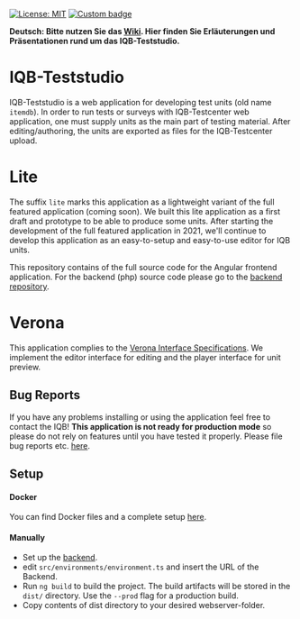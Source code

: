 [![License: MIT](https://img.shields.io/badge/License-MIT-yellow.svg?style=flat-square)](https://opensource.org/licenses/MIT)
[![Custom badge](https://img.shields.io/endpoint?url=https%3A%2F%2Fraw.githubusercontent.com%2Fverona-interfaces%2Fintroduction%2Fmaster%2Fshields.io.json)](https://github.com/verona-interfaces)


**Deutsch: Bitte nutzen Sie das [Wiki](https://github.com/iqb-berlin/teststudio-lite-frontend/wiki). Hier finden Sie 
 Erläuterungen und Präsentationen rund um das IQB-Teststudio.**

# IQB-Teststudio

IQB-Teststudio is a web application for developing test units (old name `itemdb`). In order to run tests or 
surveys with IQB-Testcenter web application, one must supply units as the main part of testing material. After 
editing/authoring, the units are exported as files for the IQB-Testcenter upload.  

# Lite

The suffix `lite` marks this application as a lightweight variant of the full featured application (coming soon). We built this 
lite application as a first draft and prototype to be able to produce some units. After starting the development of 
the full featured application in 2021, we'll continue to develop this application as an easy-to-setup and easy-to-use editor 
for IQB units. 

This repository contains of the full source code for the Angular frontend application. For the backend (php) source code please go 
to the [backend repository](https://github.com/iqb-berlin/teststudio-lite-backend).
 
# Verona

This application complies to the [Verona Interface Specifications](https://github.com/verona-interfaces). We implement the
 editor interface for editing and the player interface for unit preview. 

## Bug Reports

If you have any problems installing or using the application feel free to contact the IQB! **This application is not ready for 
production mode** so please do not rely on features until you have tested it properly. Please file bug reports 
etc. [here](https://github.com/iqb-berlin/teststudio-lite-frontend/issues).

## Setup
#### Docker
 You can find Docker files and a complete 
setup [here](https://github.com/iqb-berlin/testcenter-setup). 

#### Manually 
- Set up the [backend](https://github.com/iqb-berlin/teststudio-lite-backend).
- edit `src/environments/environment.ts` and insert the URL of the Backend.
- Run `ng build` to build the project. The build artifacts will be stored in the `dist/` directory. 
Use the `--prod` flag for a production build.
- Copy contents of dist directory to your desired webserver-folder.  
